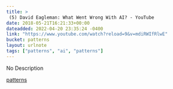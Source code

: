 ```yaml
---
title: > 
 (5) David Eagleman: What Went Wrong With AI? - YouTube
date: 2018-05-21T16:21:33+00:00
dateadded: 2022-04-20 23:35:24 -0400
link: "https://www.youtube.com/watch?reload=9&v=mdiRWIfRlwE"
bucket: patterns
layout: urlnote
tags: ["patterns", "ai", "patterns"]
--- 
```

No Description
 <!-- end excerpt --> 
<div class='bucket'><a class='internal-link' href='/buckets/patterns'>patterns</a></div> 
